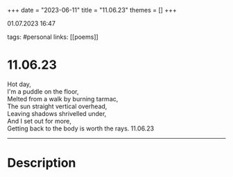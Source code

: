 +++
date = "2023-06-11"
title = "11.06.23"
themes = []
+++

01.07.2023 16:47

tags: #personal
links: [[poems]]

# 11.06.23
Hot day,  
I'm a puddle on the floor,  
Melted from a walk by burning tarmac,  
The sun straight vertical overhead,  
Leaving shadows shrivelled under,  
And I set out for more,  
Getting back to the body is worth the rays.
11.06.23

---
# Description
